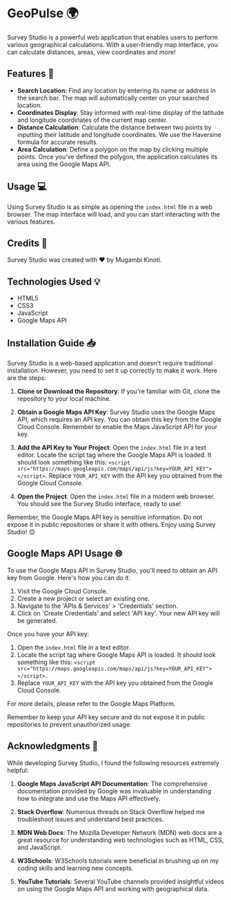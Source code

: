 # GeoPulse 🌍

Survey Studio is a powerful web application that enables users to perform various geographical calculations. With a user-friendly map interface, you can calculate distances, areas, view coordinates and more!

## Features 🚀

- **Search Location**: Find any location by entering its name or address in the search bar. The map will automatically center on your searched location.
- **Coordinates Display**: Stay informed with real-time display of the latitude and longitude coordinates of the current map center.
- **Distance Calculation**: Calculate the distance between two points by inputting their latitude and longitude coordinates. We use the Haversine formula for accurate results.
- **Area Calculation**: Define a polygon on the map by clicking multiple points. Once you've defined the polygon, the application calculates its area using the Google Maps API.

## Usage 💻

Using Survey Studio is as simple as opening the `index.html` file in a web browser. The map interface will load, and you can start interacting with the various features.

## Credits 🙏

Survey Studio was created with ❤️ by Mugambi Kinoti.

## Technologies Used 💡

- HTML5
- CSS3
- JavaScript
- Google Maps API

## Installation Guide 📥

Survey Studio is a web-based application and doesn't require traditional installation. However, you need to set it up correctly to make it work. Here are the steps:

1. **Clone or Download the Repository**: If you're familiar with Git, clone the repository to your local machine.

2. **Obtain a Google Maps API Key**: Survey Studio uses the Google Maps API, which requires an API key. You can obtain this key from the Google Cloud Console. Remember to enable the Maps JavaScript API for your key.

3. **Add the API Key to Your Project**: Open the `index.html` file in a text editor. Locate the script tag where the Google Maps API is loaded. It should look something like this: `<script src="https://maps.googleapis.com/maps/api/js?key=YOUR_API_KEY"></script>`. Replace `YOUR_API_KEY` with the API key you obtained from the Google Cloud Console.

4. **Open the Project**: Open the `index.html` file in a modern web browser. You should see the Survey Studio interface, ready to use!

Remember, the Google Maps API key is sensitive information. Do not expose it in public repositories or share it with others. Enjoy using Survey Studio! 😊

## Google Maps API Usage 🌐

To use the Google Maps API in Survey Studio, you'll need to obtain an API key from Google. Here's how you can do it:

1. Visit the Google Cloud Console.
2. Create a new project or select an existing one.
3. Navigate to the 'APIs & Services' > 'Credentials' section.
4. Click on 'Create Credentials' and select 'API key'. Your new API key will be generated.

Once you have your API key:

1. Open the `index.html` file in a text editor.
2. Locate the script tag where Google Maps API is loaded. It should look something like this: `<script src="https://maps.googleapis.com/maps/api/js?key=YOUR_API_KEY"></script>`.
3. Replace `YOUR_API_KEY` with the API key you obtained from the Google Cloud Console.

For more details, please refer to the Google Maps Platform.

Remember to keep your API key secure and do not expose it in public repositories to prevent unauthorized usage.

## Acknowledgments 🙌

While developing Survey Studio, I found the following resources extremely helpful:

1. **Google Maps JavaScript API Documentation**: The comprehensive documentation provided by Google was invaluable in understanding how to integrate and use the Maps API effectively.

2. **Stack Overflow**: Numerous threads on Stack Overflow helped me troubleshoot issues and understand best practices.

3. **MDN Web Docs**: The Mozilla Developer Network (MDN) web docs are a great resource for understanding web technologies such as HTML, CSS, and JavaScript.

4. **W3Schools**: W3Schools tutorials were beneficial in brushing up on my coding skills and learning new concepts.

5. **YouTube Tutorials**: Several YouTube channels provided insightful videos on using the Google Maps API and working with geographical data.
